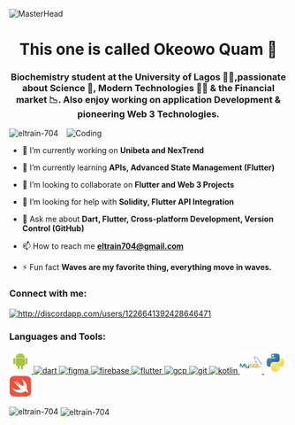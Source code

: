 ![MasterHead](https://a.storyblok.com/f/47007/1200x628/c2f3096ac9/220908_seo_metaverseapps_blog_meta_v01.png)
<h1 align="center">This one is called Okeowo Quam 👋</h1>
<h3 align="center"> Biochemistry student at the University of Lagos 🧑‍🎓,passionate about Science 🧬, Modern Technologies 🧑‍💻 & the Financial market 📉. Also enjoy working on application Development & pioneering Web 3 Technologies.</h3>
<img align="right" alt="Coding" width="400" src="https://media2.giphy.com/media/v1.Y2lkPTc5MGI3NjExM3A1M2tnbzR0MTRzMTZnZm4wNmwxcjUyNGNsaDAyaDVvMXdjaDU4YiZlcD12MV9pbnRlcm5hbF9naWZfYnlfaWQmY3Q9Zw/qgQUggAC3Pfv687qPC/giphy.webp">

<p align="left"> <img src="https://komarev.com/ghpvc/?username=eltrain-704&label=Profile%20views&color=0e75b6&style=flat" alt="eltrain-704" /> </p>

- 🔭 I’m currently working on **Unibeta and NexTrend**

- 🌱 I’m currently learning **APIs, Advanced State Management (Flutter)**

- 👯 I’m looking to collaborate on **Flutter and Web 3 Projects**

- 🤝 I’m looking for help with **Solidity, Flutter API Integration**

- 💬 Ask me about **Dart, Flutter, Cross-platform Development, Version Control (GitHub)**

- 📫 How to reach me **eltrain704@gmail.com**

- ⚡ Fun fact **Waves are my favorite thing, everything move in waves.**

<h3 align="left">Connect with me:</h3>
<p align="left">
<a href="https://discord.gg/http://discordapp.com/users/1226641392428646471" target="blank"><img align="center" src="https://raw.githubusercontent.com/rahuldkjain/github-profile-readme-generator/master/src/images/icons/Social/discord.svg" alt="http://discordapp.com/users/1226641392428646471" height="30" width="40" /></a>
</p>

<h3 align="left">Languages and Tools:</h3>
<p align="left"> <a href="https://developer.android.com" target="_blank" rel="noreferrer"> <img src="https://raw.githubusercontent.com/devicons/devicon/master/icons/android/android-original-wordmark.svg" alt="android" width="40" height="40"/> </a> <a href="https://dart.dev" target="_blank" rel="noreferrer"> <img src="https://www.vectorlogo.zone/logos/dartlang/dartlang-icon.svg" alt="dart" width="40" height="40"/> </a> <a href="https://www.figma.com/" target="_blank" rel="noreferrer"> <img src="https://www.vectorlogo.zone/logos/figma/figma-icon.svg" alt="figma" width="40" height="40"/> </a> <a href="https://firebase.google.com/" target="_blank" rel="noreferrer"> <img src="https://www.vectorlogo.zone/logos/firebase/firebase-icon.svg" alt="firebase" width="40" height="40"/> </a> <a href="https://flutter.dev" target="_blank" rel="noreferrer"> <img src="https://www.vectorlogo.zone/logos/flutterio/flutterio-icon.svg" alt="flutter" width="40" height="40"/> </a> <a href="https://cloud.google.com" target="_blank" rel="noreferrer"> <img src="https://www.vectorlogo.zone/logos/google_cloud/google_cloud-icon.svg" alt="gcp" width="40" height="40"/> </a> <a href="https://git-scm.com/" target="_blank" rel="noreferrer"> <img src="https://www.vectorlogo.zone/logos/git-scm/git-scm-icon.svg" alt="git" width="40" height="40"/> </a> <a href="https://kotlinlang.org" target="_blank" rel="noreferrer"> <img src="https://www.vectorlogo.zone/logos/kotlinlang/kotlinlang-icon.svg" alt="kotlin" width="40" height="40"/> </a> <a href="https://www.mysql.com/" target="_blank" rel="noreferrer"> <img src="https://raw.githubusercontent.com/devicons/devicon/master/icons/mysql/mysql-original-wordmark.svg" alt="mysql" width="40" height="40"/> </a> <a href="https://www.python.org" target="_blank" rel="noreferrer"> <img src="https://raw.githubusercontent.com/devicons/devicon/master/icons/python/python-original.svg" alt="python" width="40" height="40"/> </a> <a href="https://developer.apple.com/swift/" target="_blank" rel="noreferrer"> <img src="https://raw.githubusercontent.com/devicons/devicon/master/icons/swift/swift-original.svg" alt="swift" width="40" height="40"/> </a> </p>

<p><img align="left" src="https://github-readme-stats.vercel.app/api/top-langs?username=eltrain-704&show_icons=true&locale=en&layout=compact" alt="eltrain-704" /></p>

<p>&nbsp;<img align="center" src="https://github-readme-stats.vercel.app/api?username=eltrain-704&show_icons=true&locale=en" alt="eltrain-704" /></p>

